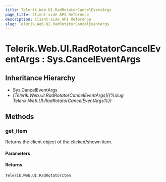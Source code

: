 ```yaml
---
title: Telerik.Web.UI.RadRotatorCancelEventArgs
page_title: Client-side API Reference
description: Client-side API Reference
slug: Telerik.Web.UI.RadRotatorCancelEventArgs
---
```


# Telerik.Web.UI.RadRotatorCancelEventArgs : Sys.CancelEventArgs 

## Inheritance Hierarchy

* Sys.CancelEventArgs
* *[Telerik.Web.UI.RadRotatorCancelEventArgs]({%slug Telerik.Web.UI.RadRotatorCancelEventArgs%})*

## Methods

###  get_item

Returns the client object of the clicked/shown item. 

#### Parameters

#### Returns

`Telerik.Web.UI.RadRotatorItem` 

